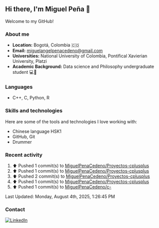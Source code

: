 ## Hi there, I'm Miguel Peña 👋

Welcome to my GitHub!

### About me

- **Location:** Bogotá, Colombia :colombia:
- **Email:** <miguelangelpenacedeno@gmail.com>
- **Universities:** National University of Colombia, Pontifical Xavierian University, Platzi
- **Academic Background:** Data science and Philosophy undergraduate student :computer::book:

### Languages

- C++, C, Python, R

### Skills and technologies

Here are some of the tools and technologies I love working with:

- Chinese language HSK1
- GitHub, Git
- Drummer

### Recent activity
<!--RECENT_ACTIVITY:start-->
1. ⬆️ Pushed 1 commit(s) to [MiguelPenaCedeno/Proyectos-cplusplus](https://github.com/MiguelPenaCedeno/Proyectos-cplusplus)<br>
2. ⬆️ Pushed 1 commit(s) to [MiguelPenaCedeno/Proyectos-cplusplus](https://github.com/MiguelPenaCedeno/Proyectos-cplusplus)<br>
3. ⬆️ Pushed 2 commit(s) to [MiguelPenaCedeno/Proyectos-cplusplus](https://github.com/MiguelPenaCedeno/Proyectos-cplusplus)<br>
4. ⬆️ Pushed 1 commit(s) to [MiguelPenaCedeno/Proyectos-cplusplus](https://github.com/MiguelPenaCedeno/Proyectos-cplusplus)<br>
5. ⬆️ Pushed 1 commit(s) to [MiguelPenaCedeno/c-](https://github.com/MiguelPenaCedeno/c-)<br>
<!--RECENT_ACTIVITY:end-->

<!--RECENT_ACTIVITY:last_update-->
Last Updated: Monday, August 4th, 2025, 1:26:45 PM
<!--RECENT_ACTIVITY:last_update_end-->

### Contact

[![LinkedIn](https://img.shields.io/badge/LinkedIn-Profile-blue?style=for-the-badge&logo=linkedin)](https://www.linkedin.com/in/miguel-angel-pena-cedeno/)
